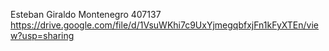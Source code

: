 Esteban Giraldo Montenegro
407137
https://drive.google.com/file/d/1VsuWKhi7c9UxYjmegqbfxjFn1kFyXTEn/view?usp=sharing
